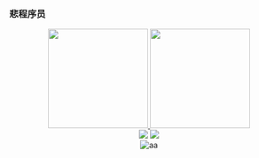 ### 悲程序员
<div align="center">
  <a href="https://github.com/stalkerofmybucks">
  <img height="180em" src="https://github-readme-stats.vercel.app/api?username=stalkerofmybucks&show_icons=true&theme=github_dark&include_all_commits=true&count_private=true"/>
  <img height="180em" src="https://github-readme-stats.vercel.app/api/top-langs/?username=stalkerofmybucks&layout=compact&langs_count=7&theme=github_dark"/>
</div>
 
<div align="center">
  <a href="https://www.youtube.com/channel/UCLQR_yRp7XHSeXZJjb_Ar0w" target="_blank"><img src="https://img.shields.io/badge/YouTube-4682B4?style=for-the-badge&logo=youtube&logoColor=white" target="_blank"></a>
  <a href="https://www.instagram.com/euupdro_/" target="_blank"><img src="https://img.shields.io/badge/-Instagram-%234682B4?style=for-the-badge&logo=instagram&logoColor=white" target="_blank"></a>
</div>
  
<div align="center">
  <img align="<a href="https://imgbb.com/"><img src="https://i.ibb.co/6tYCqbm/aa.png" alt="aa" border="0" /></a>
</div>
